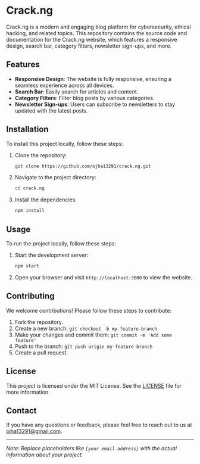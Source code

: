 # Crack.ng

Crack.ng is a modern and engaging blog platform for cybersecurity, ethical hacking, and related topics. This repository contains the source code and documentation for the Crack.ng website, which features a responsive design, search bar, category filters, newsletter sign-ups, and more.

## Features
- **Responsive Design**: The website is fully responsive, ensuring a seamless experience across all devices.
- **Search Bar**: Easily search for articles and content.
- **Category Filters**: Filter blog posts by various categories.
- **Newsletter Sign-ups**: Users can subscribe to newsletters to stay updated with the latest posts.

## Installation
To install this project locally, follow these steps:

1. Clone the repository:
    ```bash
    git clone https://github.com/ojha13291/crack.ng.git
    ```
2. Navigate to the project directory:
    ```bash
    cd crack.ng
    ```
3. Install the dependencies:
    ```bash
    npm install
    ```

## Usage
To run the project locally, follow these steps:

1. Start the development server:
    ```bash
    npm start
    ```
2. Open your browser and visit `http://localhost:3000` to view the website.

## Contributing
We welcome contributions! Please follow these steps to contribute:

1. Fork the repository.
2. Create a new branch: `git checkout -b my-feature-branch`
3. Make your changes and commit them: `git commit -m 'Add some feature'`
4. Push to the branch: `git push origin my-feature-branch`
5. Create a pull request.

## License
This project is licensed under the MIT License. See the [LICENSE](LICENSE) file for more information.

## Contact
If you have any questions or feedback, please feel free to reach out to us at ojha13291@gmail.com.

---

*Note: Replace placeholders like `[your email address]` with the actual information about your project.*
